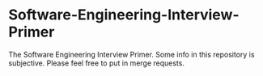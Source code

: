 # Software-Engineering-Interview-Primer
The Software Engineering Interview Primer. Some info in this repository is subjective. Please feel free to put in merge requests.
